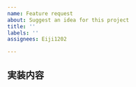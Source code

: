 ```yaml
---
name: Feature request
about: Suggest an idea for this project
title: ''
labels: ''
assignees: Eiji1202

---
```


## 実装内容
